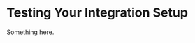 [title]: # (Testing Your Integration Setup)
[tags]: # (XXX)
[priority]: # (5728)
# Testing Your Integration Setup
Something here.
